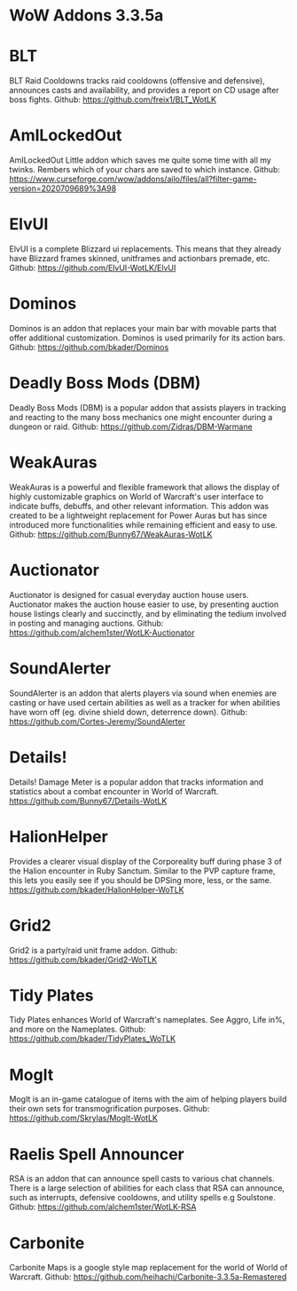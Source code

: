# WoW Addons 3.3.5a

# **BLT**
BLT Raid Cooldowns tracks raid cooldowns (offensive and defensive), announces casts and availability, and provides a report on CD usage after boss fights.
Github: https://github.com/freix1/BLT_WotLK

# **AmILockedOut**
AmILockedOut Little addon which saves me quite some time with all my twinks. Rembers which of your chars are saved to which instance.
Github: https://www.curseforge.com/wow/addons/ailo/files/all?filter-game-version=2020709689%3A98

# **ElvUI**
ElvUI is a complete Blizzard ui replacements. This means that they already have Blizzard frames skinned, unitframes and actionbars premade, etc.
Github: https://github.com/ElvUI-WotLK/ElvUI

# **Dominos**
Dominos is an addon that replaces your main bar with movable parts that offer additional customization. Dominos is used primarily for its action bars.
Github: https://github.com/bkader/Dominos

# **Deadly Boss Mods (DBM)**
Deadly Boss Mods (DBM) is a popular addon that assists players in tracking and reacting to the many boss mechanics one might encounter during a dungeon or raid.
Github: https://github.com/Zidras/DBM-Warmane

# **WeakAuras**
WeakAuras is a powerful and flexible framework that allows the display of highly customizable graphics on World of Warcraft's user interface to indicate buffs, debuffs, and other relevant information. This addon was created to be a lightweight replacement for Power Auras but has since introduced more functionalities while remaining efficient and easy to use.
Github: https://github.com/Bunny67/WeakAuras-WotLK

# **Auctionator**
Auctionator is designed for casual everyday auction house users. Auctionator makes the auction house easier to use, by presenting auction house listings clearly and succinctly, and by eliminating the tedium involved in posting and managing auctions.
Github: https://github.com/alchem1ster/WotLK-Auctionator

# **SoundAlerter**
SoundAlerter is an addon that alerts players via sound when enemies are casting or have used certain abilities as well as a tracker for when abilities have worn off (eg. divine shield down, deterrence down).
Github: https://github.com/Cortes-Jeremy/SoundAlerter

# **Details!**
Details! Damage Meter is a popular addon that tracks information and statistics about a combat encounter in World of Warcraft.
https://github.com/Bunny67/Details-WotLK

# **HalionHelper**
Provides a clearer visual display of the Corporeality buff during phase 3 of the Halion encounter in Ruby Sanctum. Similar to the PVP capture frame, this lets you easily see if you should be DPSing more, less, or the same.
https://github.com/bkader/HalionHelper-WoTLK

# **Grid2**
Grid2 is a party/raid unit frame addon.
Github: https://github.com/bkader/Grid2-WoTLK

# **Tidy Plates**
Tidy Plates enhances World of Warcraft's nameplates. See Aggro, Life in%, and more on the Nameplates.
Github: https://github.com/bkader/TidyPlates_WoTLK

# **MogIt**
MogIt is an in-game catalogue of items with the aim of helping players build their own sets for transmogrification purposes.
Github: https://github.com/Skrylas/MogIt-WotLK

# **Raelis Spell Announcer**
RSA is an addon that can announce spell casts to various chat channels. There is a large selection of abilities for each class that RSA can announce, such as interrupts, defensive cooldowns, and utility spells e.g Soulstone.
Github: https://github.com/alchem1ster/WotLK-RSA

# **Carbonite**
Carbonite Maps is a google style map replacement for the world of World of Warcraft.
Github: https://github.com/heihachi/Carbonite-3.3.5a-Remastered
